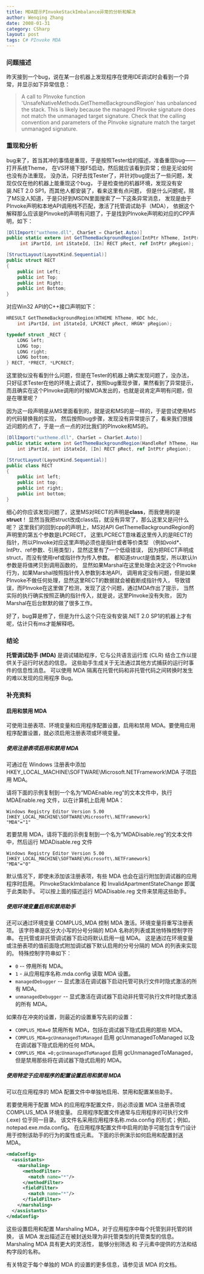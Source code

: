 ```yaml
---
title: MDA提示PInvokeStackImbalance异常的分析和解决
author: Wenqing Zhang
date: 2008-01-31
category: CSharp
layout: post
tags: C# PInvoke MDA
---
```


### 问题描述
昨天接到一个bug，说在某一台机器上发现程序在使用IDE调试时会看到一个异常，并显示如下异常信息：
> A call to PInvoke function 'UnsafeNativeMethods.GetThemeBackgroundRegion' has unbalanced the stack.
> This is likely because the managed PInvoke signature does not match the unmanaged target signature.
> Check that the calling convention and parameters of the PInvoke signature match the target unmanaged signature.

### 重现和分析
bug来了，首当其冲的事情是重现，于是按照Tester给的描述，准备重现bug——打开系统Theme，
在VS环境下按F5启动，然后就应该看到异常；但是无论如何也没有办法重现，
没办法，只好去找Tester了，并针对bug提出了一些问题，发现仅仅在他的机器上能重现这个bug，
于是检查他的机器环境，发现没有安装.NET 2.0 SP1，而其他人都安装了，看来这里有点问题，
但是什么问题呢，除了MS没人知道，于是只好到MSDN里面搜索了一下这条异常消息，
发现是由于PInvoke声明和本地API调用栈不匹配，激活了托管调试助手（MDA），
依据这个解释那么应该是PInvoke的声明有问题了，于是找到PInvoke声明和对应的CPP声明，如下：
```csharp
[DllImport("uxtheme.dll", CharSet = CharSet.Auto)]
public static extern int GetThemeBackgroundRegion(IntPtr hTheme, IntPtr hdc,
     int iPartId, int iStateId, [In] RECT pRect, ref IntPtr pRegion);

[StructLayout(LayoutKind.Sequential)]
public struct RECT
{
    public int Left;
    public int Top;
    public int Right;
    public int Bottom;
}
```
对应Win32 API的C++接口声明如下：
```cpp
HRESULT GetThemeBackgroundRegion(HTHEME hTheme, HDC hdc,
    int iPartId, int iStateId, LPCRECT pRect, HRGN* pRegion);

typedef struct _RECT { 
    LONG left; 
    LONG top; 
    LONG right; 
    LONG bottom; 
} RECT, *PRECT, *LPCRECT;
```

这里貌似没有看到什么问题，但是在Tester的机器上确实发现问题了，没办法，
只好征求Tester在他的环境上调试了，按照bug重现步骤，果然看到了异常提示，
而且确实在这个PInvoke调用的时候MDA发出的，也就是说肯定声明有问题，但是在哪里呢？

因为这一段声明是从MS里面看到的，就是说和MS的是一样的，于是尝试使用MS的代码替换我的实现，
然后按照bug步骤，发现没有异常提示了，看来我们很接近问题的点了，于是一点一点的对比我们的PInvoke和MS的。
```csharp
[DllImport("uxtheme.dll", CharSet = CharSet.Auto)]
public static extern int GetThemeBackgroundRegion(HandleRef hTheme, HandleRef hdc, 
    int iPartId, int iStateId, [In] RECT pRect, ref IntPtr pRegion);

[StructLayout(LayoutKind.Sequential)]
public class RECT
{
    public int left;
    public int top;
    public int right;
    public int bottom;
}
```

细心的你应该发现问题了，这里MS对RECT的声明是**class**，而我使用的是**struct**！
显然当我把struct改成class后，就没有异常了，那么这里又是问什么呢？
这里我们的回到cpp的声明上，MS对API GetThemeBackgroundRegion的声明里的第五个参数是LPCRECT，
这里LPCRECT意味着这里传入的是RECT的指针，所以PInvoke对应这里声明必须也是指针或者等价类型
（例如void*、IntPtr、ref参数、引用类型），显然这里有了一个低级错误，
因为把RECT声明成struct，而没有使用ref或指针作为传入参数。
都知道struct是值类型，所以默认In参数是将值拷贝到调用函数的，
显然如果Marshal在这里处理会决定这个PInvoke行为，如果Marshal按照指针传入参数到本地API，
调用肯定没有问题，但是如果PInvoke不做任何处理，显然这里RECT的数据就会被截断成指针传入，
导致错误，而PInvoke在这里做了检测，发现了这个问题，通过MDA作出了提示，
当然实际的执行确实按照正确的指针传入，就是说，这里PInvoke没有失败，
因为Marshal在后台默默的做了很多工作。

好了，bug算是修了，但是为什么这个只在没有安装.NET 2.0 SP1的机器上才有呢，估计只有ms才能解释吧。

### 结论
**托管调试助手 (MDA)** 是调试辅助程序，它与公共语言运行库 (CLR) 结合工作以提供关于运行时状态的信息。
这些助手生成关于无法通过其他方式捕获的运行时事件的信息性消息。
可以使用 MDA 隔离在托管代码和非托管代码之间转换时发生的难以发现的应用程序 Bug。

### 补充资料

#### 启用和禁用 MDA
可使用注册表项、环境变量和应用程序配置设置，启用和禁用 MDA。要使用应用程序配置设置，就必须启用注册表项或环境变量。

##### 使用注册表项启用和禁用 MDA
可通过在 Windows 注册表中添加 HKEY_LOCAL_MACHINE\SOFTWARE\Microsoft\.NETFramework\MDA 子项启用 MDA。

请将下面的示例复制到一个名为“MDAEnable.reg”的文本文件中，执行 MDAEnable.reg 文件，以在计算机上启用 MDA：
```
Windows Registry Editor Version 5.00
[HKEY_LOCAL_MACHINE\SOFTWARE\Microsoft\.NETFramework]
"MDA"="1"
```

若要禁用 MDA，请将下面的示例复制到一个名为“MDADisable.reg”的文本文件中，然后运行 MDADisable.reg 文件
```
Windows Registry Editor Version 5.00
[HKEY_LOCAL_MACHINE\SOFTWARE\Microsoft\.NETFramework]
"MDA"="0"
```

默认情况下，即使未添加该注册表项，有些 MDA 也会在运行附加到调试器的应用程序时启用。
PInvokeStackImbalance 和 InvalidApartmentStateChange 即属于此类助手。
可以按上面的描述运行 MDADisable.reg 文件来禁用这些助手。


##### 使用环境变量启用和禁用助手

还可以通过环境变量 COMPLUS_MDA 控制 MDA 激活。环境变量将重写注册表项。
该字符串是区分大小写的分号分隔的 MDA 名称的列表或其他特殊控制字符串。
在托管或非托管调试器下启动将默认启用一组 MDA。
这是通过在环境变量或注册表项的值前面隐式附加调试器下默认启用的分号分隔的 MDA 的列表来实现的。
特殊控制字符串如下：
- `0` -- 停用所有 MDA。
- `1` - 从应用程序名称.mda.config 读取 MDA 设置。
- `managedDebugger` -- 显式激活在调试器下启动托管可执行文件时隐式激活的所有 MDA。
- `unmanagedDebugger` -- 显式激活在调试器下启动非托管可执行文件时隐式激活的所有 MDA。

如果存在冲突的设置，则最近的设置重写先前的设置：
- `COMPLUS_MDA=0` 禁用所有 MDA，包括在调试器下隐式启用的那些 MDA。
- `COMPLUS_MDA=gcUnmanagedToManaged` 启用 gcUnmanagedToManaged 以及在调试器下隐式启用的任何 MDA。
- `COMPLUS_MDA =0;gcUnmanagedToManaged` 启用 gcUnmanagedToManaged，但是禁用那些将在调试器下隐式启用的 MDA。


##### 使用特定于应用程序的配置设置启用和禁用 MDA
可以在应用程序的 MDA 配置文件中单独地启用、禁用和配置某些助手。

若要使用用于配置 MDA 的应用程序配置文件，则必须设置 MDA 注册表项或 COMPLUS_MDA 环境变量。
应用程序配置文件通常与应用程序的可执行文件 (.exe) 位于同一目录。
该文件名采用应用程序名称.mda.config 的形式；例如，notepad.exe.mda.config。
在应用程序配置文件中启用的助手可能包含专门设计用于控制该助手的行为的属性或元素。
下面的示例演示如何启用和配置封送 MDA。

```xml
<mdaConfig>
  <assistants>
    <marshaling>
      <methodFilter>
        <match name="*"/>
      </methodFilter>
      <fieldFilter>
        <match name="*"/>
      </fieldFilter>
    </marshaling>
  </assistants>
</mdaConfig>
```

这些设置启用和配置 Marshaling MDA，对于应用程序中每个托管到非托管的转换，
该 MDA 发出描述正在被封送处理为非托管类型的托管类型的信息。Marshaling MDA 具有更大的灵活性，
能够分别筛选 <methodFilter> 和 <fieldFilter> 子元素中提供的方法和结构字段的名称。

有关特定于每个单独的 MDA 的设置的更多信息，请参见该 MDA 的文档。
